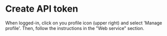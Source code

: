 Create API token
================

When logged-in, click on you profile icon (upper right) and select 'Manage profile'.
Then, follow the instructions in the "Web service" section.